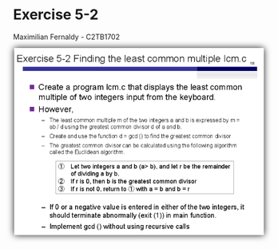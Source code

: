# Exercise 5-2
Maximilian Fernaldy - C2TB1702

<p align='center'> <img src='./ex5-3.png' width=500> </p>




[comment]: <> (Below is CSS code for the output HTML and pdf files. Don't touch them unless you know what you're doing.)
<style>
    figcaption{
    text-align:center;
        font-size:9pt
    }
    img{
        filter: drop-shadow(0px 0px 7px );
    }
    .noshade{
        filter: none
    }
</style>